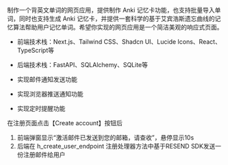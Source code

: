 制作一个背英文单词的网页应用，提供制作 Anki 记忆卡功能，也支持批量导入单词，同时也支持生成 Anki 记忆卡，并提供一套科学的基于艾宾浩斯遗忘曲线的记忆算法帮助用户记忆单词。希望你实现的网页应用是一个简洁美观的响应式页面。

* 前端技术栈：Next.js、Tailwind CSS、Shadcn UI、Lucide Icons、React、TypeScript等
* 后端技术栈：FastAPI、SQLAlchemy、SQLite等


* 实现邮件通知发送功能
* 实现浏览器推送通知功能
* 实现定时提醒功能

在注册页面点击【Create account】按钮后
1. 前端弹窗显示“激活邮件已发送到您的邮箱，请查收”，悬停显示10s
2. 后端在 h_create_user_endpoint 注册处理器方法中基于RESEND SDK发送一份注册邮件给用户
